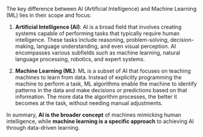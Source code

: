 The key difference between AI (Artificial Intelligence) and Machine Learning (ML) lies in their scope and focus:

1. **Artificial Intelligence (AI)**: AI is a broad field that involves creating systems capable of performing tasks that typically require human intelligence. These tasks include reasoning, problem-solving, decision-making, language understanding, and even visual perception. AI encompasses various subfields such as machine learning, natural language processing, robotics, and expert systems.

2. **Machine Learning (ML)**: ML is a subset of AI that focuses on teaching machines to learn from data. Instead of explicitly programming the machine to perform a task, ML algorithms enable the machine to identify patterns in the data and make decisions or predictions based on that information. The more data the algorithm processes, the better it becomes at the task, without needing manual adjustments.

In summary, **AI is the broader concept** of machines mimicking human intelligence, while **machine learning is a specific approach** to achieving AI through data-driven learning.